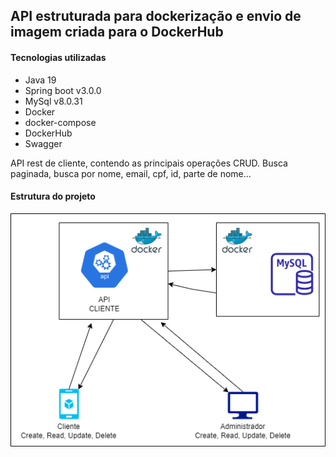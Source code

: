 ## API estruturada para dockerização e envio de imagem criada para o DockerHub

#### Tecnologias utilizadas

- Java 19
- Spring boot v3.0.0
- MySql v8.0.31
- Docker
- docker-compose
- DockerHub
- Swagger

API rest de cliente, contendo as principais operações CRUD. Busca paginada, busca por nome, email, cpf, id, parte de nome...

#### Estrutura do projeto

![alt text](img/estrutura-projeto.png)

